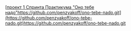 [[проект 1 Спринта Практикума "Оно тебе надо"](https://github.com/penzyakoff/ono-tebe-nado.git)https://github.com/penzyakoff/ono-tebe-nado.git](https://github.com/penzyakoff/ono-tebe-nado.git)https://github.com/penzyakoff/ono-tebe-nado.git

